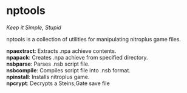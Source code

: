 nptools
=======

*Keep it Simple, Stupid*

nptools is a collection of utilities for manipulating nitroplus game files.

**npaextract**: Extracts .npa achieve contents.  
**npapack**: Creates .npa achieve from specified directory.  
**nsbparse**: Parses .nsb script file.  
**nsbcompile**: Compiles script file into .nsb format.  
**npinstall**: Installs nitroplus game.  
**npcrypt**: Decrypts a Steins;Gate save file